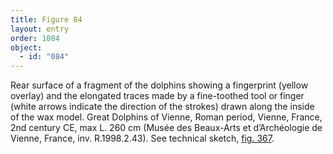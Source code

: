 ```yaml
---
title: Figure 84
layout: entry
order: 1084
object:
  - id: "084"
---
```


Rear surface of a fragment of the dolphins showing a fingerprint (yellow overlay) and the elongated traces made by a fine-toothed tool or finger (white arrows indicate the direction of the strokes) drawn along the inside of the wax model. Great Dolphins of Vienne, Roman period, Vienne, France, 2nd century CE, max L. 260 cm (Musée des Beaux-Arts et d’Archéologie de Vienne, France, inv. R.1998.2.43). See technical sketch, [fig. 367](/visual-atlas/367/).
